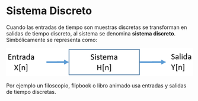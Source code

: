 # Sistema Discreto
Cuando las entradas de tiempo son muestras discretas se transforman en salidas de tiempo discreto, al sistema se denomina **sistema discreto**.
Simbólicamente se representa como:

![](../assets/sistemadiscreto.png)

Por ejemplo un filoscopio, flipbook o libro animado usa entradas y salidas de tiempo discretas.